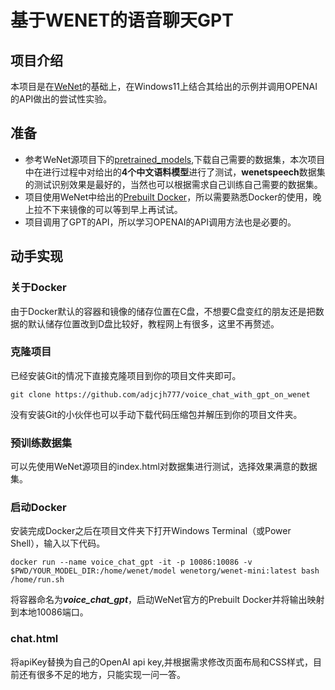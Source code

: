 # 基于WENET的语音聊天GPT

## 项目介绍

本项目是在[WeNet](https://github.com/wenet-e2e/wenet)的基础上，在Windows11上结合其给出的示例并调用OPENAI的API做出的尝试性实验。

## 准备

- 参考WeNet源项目下的[pretrained_models](https://github.com/wenet-e2e/wenet/blob/main/docs/pretrained_models.md),下载自己需要的数据集，本次项目中在进行过程中对给出的**4个中文语料模型**进行了测试，**wenetspeech**数据集的测试识别效果是最好的，当然也可以根据需求自己训练自己需要的数据集。
- 项目使用WeNet中给出的[Prebuilt Docker](https://github.com/wenet-e2e/wenet/blob/main/runtime/libtorch/README.md)，所以需要熟悉Docker的使用，晚上拉不下来镜像的可以等到早上再试试。
- 项目调用了GPT的API，所以学习OPENAI的API调用方法也是必要的。

## 动手实现

### 关于Docker

由于Docker默认的容器和镜像的储存位置在C盘，不想要C盘变红的朋友还是把数据的默认储存位置改到D盘比较好，教程网上有很多，这里不再赘述。

### 克隆项目

已经安装Git的情况下直接克隆项目到你的项目文件夹即可。

```shell
git clone https://github.com/adjcjh777/voice_chat_with_gpt_on_wenet
```

没有安装Git的小伙伴也可以手动下载代码压缩包并解压到你的项目文件夹。

### 预训练数据集

可以先使用WeNet源项目的index.html对数据集进行测试，选择效果满意的数据集。

### 启动Docker

安装完成Docker之后在项目文件夹下打开Windows Terminal（或Power Shell），输入以下代码。

```shell
docker run --name voice_chat_gpt -it -p 10086:10086 -v $PWD/YOUR_MODEL_DIR:/home/wenet/model wenetorg/wenet-mini:latest bash /home/run.sh
```

将容器命名为***voice_chat_gpt***，启动WeNet官方的Prebuilt Docker并将输出映射到本地10086端口。

### chat.html

将apiKey替换为自己的OpenAI api key,并根据需求修改页面布局和CSS样式，目前还有很多不足的地方，只能实现一问一答。



